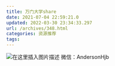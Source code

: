 ```yaml
---
title: 万门大学share
date: 2021-07-04 22:59:21.0
updated: 2022-03-30 23:34:33.297
url: /archives/348.html
categories: 资源推荐
tags: 
---
```




![在这里插入图片描述](https://img-blog.csdnimg.cn/20210704225710412.png?x-oss-process=image/watermark,type_ZmFuZ3poZW5naGVpdGk,shadow_10,text_aHR0cHM6Ly9ibG9nLmNzZG4ubmV0L3FxXzMzMjU0NzY2,size_16,color_FFFFFF,t_70) 微信：AndersonHjb